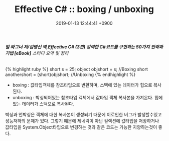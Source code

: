 ﻿---
layout: post
title: "Effective C# :: boxing / unboxing"
date: 2019-01-13 12:44:41 +0900
categories: jekyll update
permalink: /:title
---
###### **빌 와그너 저/김명신 역,Effective C# (3판) 강력한 C#코드를 구현하는 50가지 전략과 기법 [eBook]** 스터디 요약 및 정리

{% highlight ruby %}
short s = 25;
object objshort = s;  //Boxing
short anothershort = (short)objshort;  //Unboxing
{% endhighlight %}

- boxing : 값타입객체를 참조타입으로 변환하며, 스택에 있는 데이터가 힙으로 복사된다.
- unboxing : 박싱되어있는 참조타입 객체에서 값타입 객체 복사본을 가져온다. 힙에있는 데이터가 스택으로 복사된다.

박싱과 언박싱은 객체에 대한 복사본이 생성되기 때문에 이로인한 버그가 발생할수있고 성능저하의 문제가 있다. 그렇기 떄문에 제네릭이 아닌 컬렉션에
값타입을 저장하거나 값타입을 System.Object타입으로 변경하는 것과 같은 코드는 가능한 지양하는것이 좋다.